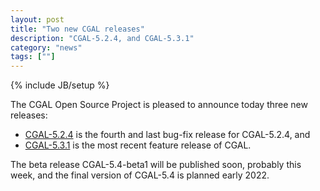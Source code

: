 ```yaml
---
layout: post
title: "Two new CGAL releases"
description: "CGAL-5.2.4, and CGAL-5.3.1"
category: "news"
tags: [""]
---
```

{% include JB/setup %}

<div markdown="1">
The CGAL Open Source Project is pleased to announce today three new releases:

  * [CGAL-5.2.4](/2021/12/13/cgal524) is the fourth and last bug-fix release for CGAL-5.2.4, and
  * [CGAL-5.3.1](/2021/12/13/cgal531) is the most recent feature release of CGAL.

The beta release CGAL-5.4-beta1 will be published soon, probably this week, and the final version of CGAL-5.4 is planned early 2022.

</div>
